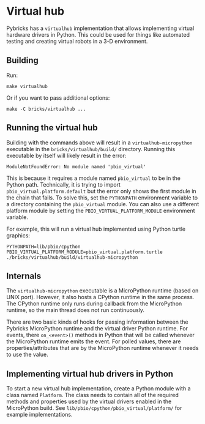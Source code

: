 
# Virtual hub

Pybricks has a `virtualhub` implementation that allows implementing virtual
hardware drivers in Python. This could be used for things like automated testing
and creating virtual robots in a 3-D environment.

## Building

Run:

    make virtualhub

Or if you want to pass additional options:

    make -C bricks/virtualhub ...

## Running the virtual hub

Building with the commands above will result in a `virtualhub-micropython`
executable in the `bricks/virtualhub/build/` directory. Running this executable
by itself will likely result in the error:

    ModuleNotFoundError: No module named 'pbio_virtual'

This is because it requires a module named `pbio_virtual` to be in the Python
path. Technically, it is trying to import `pbio_virtual.platform.default` but
the error only shows the first module in the chain that fails. To solve this,
set the `PYTHONPATH` environment variable to a directory containing the
`pbio_virtual` module. You can also use a different platform module by setting
the `PBIO_VIRTUAL_PLATFORM_MODULE` environment variable.

For example, this will run a virtual hub implemented using Python turtle graphics:

    PYTHONPATH=lib/pbio/cpython PBIO_VIRTUAL_PLATFORM_MODULE=pbio_virtual.platform.turtle ./bricks/virtualhub/build/virtualhub-micropython


## Internals

The `virtualhub-micropython` executable is a MicroPython runtime (based on UNIX
port). However, it also hosts a CPython runtime in the same process. The CPython
runtime only runs during callback from the MicroPython runtime, so the main
thread does not run continuously.

There are two basic kinds of hooks for passing information between the Pybricks
MicroPython runtime and the virtual driver Python runtime. For events, there
`on_<event>()` methods in Python that will be called whenever the MicroPython
runtime emits the event. For polled values, there are properties/attributes
that are by the MicroPython runtime whenever it needs to use the value.

## Implementing virtual hub drivers in Python

To start a new virtual hub implementation, create a Python module with a class
named `Platform`. The class needs to contain all of the required methods and
properties used by the virtual drivers enabled in the MicroPython build. See
`lib/pbio/cpython/pbio_virtual/platform/` for example implementations.
